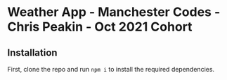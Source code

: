 # Weather App - Manchester Codes - Chris Peakin - Oct 2021 Cohort

## Installation

First, clone the repo and run `npm i` to install the required dependencies.
